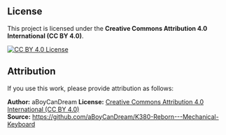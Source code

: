 ## License  
This project is licensed under the **Creative Commons Attribution 4.0 International (CC BY 4.0)**.  

[![CC BY 4.0 License](https://licensebuttons.net/l/by/4.0/88x31.png)](https://creativecommons.org/licenses/by/4.0/)

## Attribution  
If you use this work, please provide attribution as follows:  

**Author:** aBoyCanDream 
**License:** [Creative Commons Attribution 4.0 International (CC BY 4.0)](https://creativecommons.org/licenses/by/4.0/)  
**Source:** https://github.com/aBoyCanDream/K380-Reborn---Mechanical-Keyboard     
